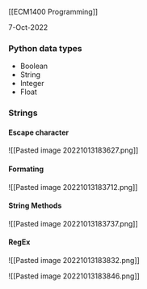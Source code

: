 [[ECM1400 Programming]]

7-Oct-2022


### Python data types

- Boolean
- String
- Integer
- Float

### Strings

#### Escape character

![[Pasted image 20221013183627.png]]

#### Formating

![[Pasted image 20221013183712.png]]

#### String Methods

![[Pasted image 20221013183737.png]]

#### RegEx

![[Pasted image 20221013183832.png]]

![[Pasted image 20221013183846.png]]
